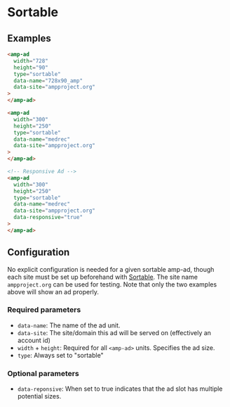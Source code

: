 <!---
Copyright 2016 The AMP HTML Authors. All Rights Reserved.

Licensed under the Apache License, Version 2.0 (the "License");
you may not use this file except in compliance with the License.
You may obtain a copy of the License at

      http://www.apache.org/licenses/LICENSE-2.0

Unless required by applicable law or agreed to in writing, software
distributed under the License is distributed on an "AS-IS" BASIS,
WITHOUT WARRANTIES OR CONDITIONS OF ANY KIND, either express or implied.
See the License for the specific language governing permissions and
limitations under the License.
-->

# Sortable

## Examples

```html
<amp-ad
  width="728"
  height="90"
  type="sortable"
  data-name="728x90_amp"
  data-site="ampproject.org"
>
</amp-ad>

<amp-ad
  width="300"
  height="250"
  type="sortable"
  data-name="medrec"
  data-site="ampproject.org"
>
</amp-ad>

<!-- Responsive Ad -->
<amp-ad
  width="300"
  height="250"
  type="sortable"
  data-name="medrec"
  data-site="ampproject.org"
  data-responsive="true"
>
</amp-ad>
```

## Configuration

No explicit configuration is needed for a given sortable amp-ad, though each site must be set up beforehand with [Sortable](http://sortable.com). The site name `ampproject.org` can be used for testing. Note that only the two examples above will show an ad properly.

### Required parameters

-   `data-name`: The name of the ad unit.
-   `data-site`: The site/domain this ad will be served on (effectively an account id)
-   `width` + `height`: Required for all `<amp-ad>` units. Specifies the ad size.
-   `type`: Always set to "sortable"

### Optional parameters

-   `data-reponsive`: When set to true indicates that the ad slot has multiple potential sizes.
